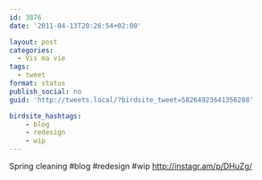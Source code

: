 ```yaml
---
id: 3876
date: '2011-04-13T20:26:54+02:00'

layout: post
categories:
  - Vis ma vie
tags:
  - tweet
format: status
publish_social: no
guid: 'http://tweets.local/?birdsite_tweet=58264923641356288'

birdsite_hashtags:
    - blog
    - redesign
    - wip
---
```


Spring cleaning #blog #redesign #wip http://instagr.am/p/DHuZg/